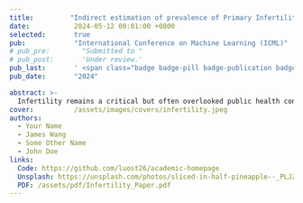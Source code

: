 ```yaml
---
title:         "Indirect estimation of prevalence of Primary Infertility and Associated Risk Factors in India"
date:           2024-05-12 00:01:00 +0800
selected:       true
pub:            "International Conference on Machine Learning (ICML)"
# pub_pre:        "Submitted to "
# pub_post:       'Under review.'
pub_last:       ' <span class="badge badge-pill badge-publication badge-success">Spotlight</span>'
pub_date:       "2024"

abstract: >-
  Infertility remains a critical but often overlooked public health concern in developing countries. This study examines the prevalence and risk factors associated with primary infertility among women in India using data from the National Family Health Survey (NFHS-5, 2019–2021). Primary infertility, defined as the inability to conceive after at least one year of trying, is influenced by multiple socioeconomic, biological, and lifestyle factors. The study employs Poisson regression analysis to identify key determinants, including education levels, caste, dietary habits, obesity, and anemia. Findings indicate that the prevalence of primary infertility has declined from 1.9% (NFHS-4) to 1.7% (NFHS-5), with significant regional variations. Higher education levels, Scheduled Tribe background, poor dietary intake, and short stature were identified as major risk factors. Despite declining trends, infertility remains a socioeconomically stratified issue, with limited access to assisted reproductive technologies (ART) in marginalized communities. The study underscores the need for targeted policy interventions to improve reproductive health awareness, access to fertility treatments, and overall well-being.
cover:          /assets/images/covers/infertility.jpeg
authors:
  - Your Name
  - James Wang
  - Some Other Name
  - John Doe
links:
  Code: https://github.com/luost26/academic-homepage
  Unsplash: https://unsplash.com/photos/sliced-in-half-pineapple--_PLJZmHZzk
  PDF: /assets/pdf/Infertility_Paper.pdf
---
```

